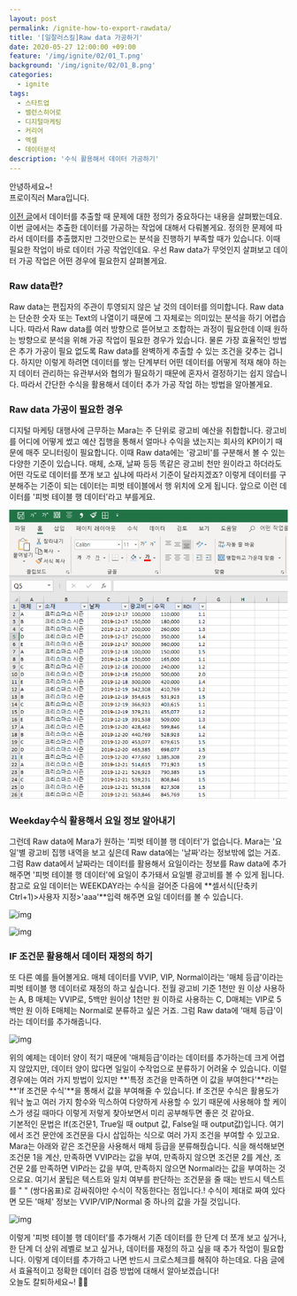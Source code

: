 ```yaml
---
layout: post
permalink: /ignite-how-to-export-rawdata/
title: '[일잘러스킬]Raw data 가공하기'
date: 2020-05-27 12:00:00 +09:00
feature: '/img/ignite/02/01_T.png'
background: '/img/ignite/02/01_B.png'
categories:
  - ignite
tags:
  - 스타트업
  - 밸런스히어로
  - 디지털마케팅
  - 커리어
  - 엑셀
  - 데이터분석
description: '수식 활용해서 데이터 가공하기'
---
```


안녕하세요~!<br>
프로이직러 Mara입니다.

[이전 글](https://mara.kim/ignite-why-data-analysis-important/)에서 데이터를 추출할 때 문제에 대한 정의가 중요하다는 내용을 살펴봤는데요. 이번 글에서는 추출한 데이터를 가공하는 작업에 대해서 다뤄볼게요. 정의한 문제에 따라서 데이터를 추출했지만 그것만으로는 분석을 진행하기 부족할 때가 있습니다. 이때 필요한 작업이 바로 데이터 가공 작업인데요. 우선 Raw data가 무엇인지 살펴보고 데이터 가공 작업은 어떤 경우에 필요한지 살펴볼게요. 

### Raw data란? 

Raw data는 편집자의 주관이 투영되지 않은 날 것의 데이터를 의미합니다. Raw data는 단순한 숫자 또는 Text의 나열이기 때문에 그 자체로는 의미있는 분석을 하기 어렵습니다. 따라서 Raw data를 여러 방향으로 뜯어보고 조합하는 과정이 필요한데 이때 원하는 방향으로 분석을 위해 가공 작업이 필요한 경우가 있습니다. 물론 가장 효율적인 방법은 추가 가공이 필요 없도록 Raw data를 완벽하게 추출할 수 있는 조건을 갖추는 겁니다. 하지만 이렇게 하려면 데이터를 쌓는 단계부터 어떤 데이터를 어떻게 적재 해야 하는지 데이터 관리하는 유관부서와 협의가 필요하기 때문에 혼자서 결정하기는 쉽지 않습니다. 따라서 간단한 수식을 활용해서 데이터 추가 가공 작업 하는 방법을 알아볼게요.   

### Raw data 가공이 필요한 경우

디지털 마케팅 대행사에 근무하는 Mara는 주 단위로 광고비 예산을 취합합니다. 광고비를 어디에 어떻게 썼고 예산 집행을 통해서 얼마나 수익을 냈는지는 회사의 KPI이기 때문에 매주 모니터링이 필요합니다. 이때 Raw data에는 '광고비'를 구분해서 볼 수 있는 다양한 기준이 있습니다. 매체, 소재, 날짜 등등 똑같은 광고비 천만 원이라고 하더라도 어떤 각도로 데이터를 쪼개 보고 싶냐에 따라서 기준이 달라지겠죠? 이렇게 데이터를 구분해주는 기준이 되는 데이터는 피벗 테이블에서 행 위치에 오게 됩니다. 앞으로 이런 데이터를 '피벗 테이블 행 데이터'라고 부를게요.

![img](/img/ignite/02/01.png)

### Weekday수식 활용해서 요일 정보 알아내기

그런데 Raw data에 Mara가 원하는 '피벗 테이블 행 데이터'가 없습니다. Mara는 '요일'별 광고비 집행 내역을 보고 싶은데 Raw data에는 '날짜'라는 정보밖에 없는 거죠. 그럼 Raw data에서 날짜라는 데이터를 활용해서 요일이라는 정보를 Raw data에 추가해주면 '피벗 테이블 행 데이터'에 요일이 추가돼서 요일별 광고비를 볼 수 있게 됩니다. 참고로 요일 데이터는 WEEKDAY라는 수식을 걸어준 다음에 **셀서식(단축키 Ctrl+1)>사용자 지정>'aaa'**입력 해주면 요일 데이터를 볼 수 있습니다. 

![img](https://k.kakaocdn.net/dn/74yBL/btqAWxORBb1/RYsZ2cZNk5rH9UnAG50jXK/img.png)

![img](https://k.kakaocdn.net/dn/bG67oH/btqASy2PS4Z/xy6RlZ3Ah6xzckRj1B8o8k/img.png)



### IF 조건문 활용해서 데이터 재정의 하기

또 다른 예를 들어볼게요. 매체 데이터를 VVIP, VIP, Normal이라는 '매체 등급'이라는 피벗 테이블 행 데이터로 재정의 하고 싶습니다. 전월 광고비 기준 1천만 원 이상 사용하는 A, B 매체는 VVIP로, 5백만 원이상 1천만 원 이하로 사용하는 C, D매체는 VIP로 5백만 원 이하 E매체는 Normal로 분류하고 싶은 거죠. 그럼 Raw data에 '매체 등급'이라는 데이터를 추가해줍니다.  

![img](https://k.kakaocdn.net/dn/dFrMAz/btqAWcKXbgw/3YcCmgIIVVKfoqhvHBoqGk/img.png)

위의 예제는 데이터 양이 적기 때문에 '매체등급'이라는 데이터를 추가하는데 크게 어렵지 않았지만, 데이터 양이 많다면 일일이 수작업으로 분류하기 어려울 수 있습니다. 이럴 경우에는 여러 가지 방법이 있지만 **'특정 조건을 만족하면 이 값을 부여한다'**라는 **'If 조건문 수식'**을 통해서 값을 부여해줄 수 있습니다. If 조건문 수식은 활용도가 워낙 높고 여러 가지 함수와 믹스하여 다양하게 사용할 수 있기 때문에 사용해야 할 케이스가 생길 때마다 이렇게 저렇게 찾아보면서 미리 공부해두면 좋은 것 같아요. <br>
기본적인 문법은 If(조건문1, True일 때 output 값, False일 때 output값)입니다. 여기에서 조건 문안에 조건문을 다시 삽입하는 식으로 여러 가지 조건을 부여할 수 있고요. Mara는 아래와 같은 조건문을 사용해서 매체 등급을 분류해줬습니다. 식을 해석해보면 조건문 1을 계산, 만족하면 VVIP라는 값을 부여, 만족하지 않으면 조건문 2를 계산, 조건문 2를 만족하면 VIP라는 값을 부여, 만족하지 않으면 Normal라는 값을 부여하는 것으로요. 여기서 꿀팁은 텍스트와 일치 여부를 판단하는 조건문을 줄 때는 반드시 텍스트를 " " (쌍다옴표)로 감싸줘야만 수식이 작동한다는 점입니다.! 수식이 제대로 짜여 있다면 모든 '매체' 정보는 VVIP/VIP/Normal 중 하나의 값을 가질 것입니다. 

![img](https://k.kakaocdn.net/dn/Hcr2o/btqARXhsi4N/ztkbaZMWXvtqZDHbG7Kxv1/img.png)

이렇게 '피벗 테이블 행 데이터'를 추가해서 기존 데이터를 한 단계 더 쪼개 보고 싶거나, 한 단계 더 상위 레벨로 보고 싶거나, 데이터를 재정의 하고 싶을 때 추가 작업이 필요합니다. 이렇게 데이터를 추가하고 나면 반드시 크로스체크를 해줘야 하는데요. 다음 글에서 효율적이고 정확한 데이터 검증 방법에 대해서 알아보겠습니다! <br>
오늘도 칼퇴하세요~! 🙋‍♀️  